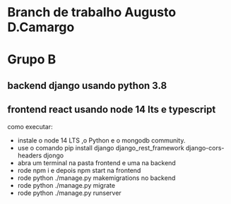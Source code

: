 # Branch de trabalho Augusto D.Camargo

# Grupo B

## backend django usando python 3.8

## frontend react usando node 14 lts e typescript

como executar:

- instale o node 14 LTS ,o Python e o mongodb community.
- use o comando pip install django django_rest_framework django-cors-headers djongo
- abra um terminal na pasta frontend e uma na backend
- rode npm i e depois npm start na frontend
- rode python ./manage.py makemigrations no backend
- rode python ./manage.py migrate
- rode python ./manage.py runserver
